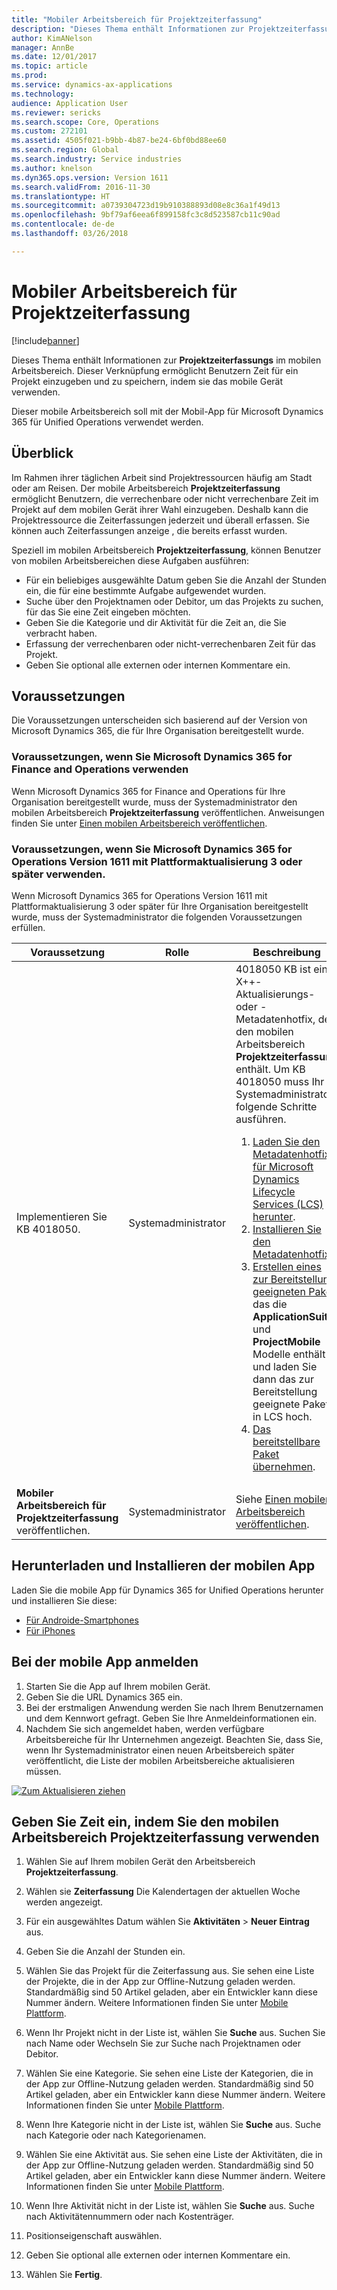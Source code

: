 ```yaml
---
title: "Mobiler Arbeitsbereich für Projektzeiterfassung"
description: "Dieses Thema enthält Informationen zur Projektzeiterfassungs im mobilen Arbeitsbereich. Dieser Verknüpfung ermöglicht Benutzern Zeit für ein Projekt einzugeben und zu speichern, indem sie das mobile Gerät verwenden."
author: KimANelson
manager: AnnBe
ms.date: 12/01/2017
ms.topic: article
ms.prod: 
ms.service: dynamics-ax-applications
ms.technology: 
audience: Application User
ms.reviewer: sericks
ms.search.scope: Core, Operations
ms.custom: 272101
ms.assetid: 4505f021-b9bb-4b87-be24-6bf0bd88ee60
ms.search.region: Global
ms.search.industry: Service industries
ms.author: knelson
ms.dyn365.ops.version: Version 1611
ms.search.validFrom: 2016-11-30
ms.translationtype: HT
ms.sourcegitcommit: a0739304723d19b910388893d08e8c36a1f49d13
ms.openlocfilehash: 9bf79af6eea6f899158fc3c8d523587cb11c90ad
ms.contentlocale: de-de
ms.lasthandoff: 03/26/2018

---
```


# <a name="project-time-entry-mobile-workspace"></a>Mobiler Arbeitsbereich für Projektzeiterfassung

[!include[banner](../includes/banner.md)]

Dieses Thema enthält Informationen zur **Projektzeiterfassungs** im mobilen Arbeitsbereich. Dieser Verknüpfung ermöglicht Benutzern Zeit für ein Projekt einzugeben und zu speichern, indem sie das mobile Gerät verwenden.

Dieser mobile Arbeitsbereich soll mit der Mobil-App für Microsoft Dynamics 365 für Unified Operations verwendet werden. 

## <a name="overview"></a>Überblick
Im Rahmen ihrer täglichen Arbeit sind Projektressourcen häufig am Stadt oder am Reisen. Der mobile Arbeitsbereich **Projektzeiterfassung** ermöglicht Benutzern, die verrechenbare oder nicht verrechenbare Zeit im Projekt auf dem mobilen Gerät ihrer Wahl einzugeben. Deshalb kann die Projektressource die Zeiterfassungen jederzeit und überall erfassen. Sie können auch Zeiterfassungen anzeige , die bereits erfasst wurden. 

Speziell im mobilen Arbeitsbereich **Projektzeiterfassung**, können Benutzer von mobilen Arbeitsbereichen diese Aufgaben ausführen:

-   Für ein beliebiges ausgewählte Datum geben Sie die Anzahl der Stunden ein, die für eine bestimmte Aufgabe aufgewendet wurden.
-   Suche über den Projektnamen oder Debitor, um das Projekts zu suchen, für das Sie eine Zeit eingeben möchten.
-   Geben Sie die Kategorie und dir Aktivität für die Zeit an, die Sie verbracht haben.
-   Erfassung der verrechenbaren oder nicht-verrechenbaren Zeit für das Projekt.
-   Geben Sie optional alle externen oder internen Kommentare ein.

## <a name="prerequisites"></a>Voraussetzungen
Die Voraussetzungen unterscheiden sich basierend auf der Version von Microsoft Dynamics 365, die für Ihre Organisation bereitgestellt wurde.

### <a name="prerequisites-if-you-use-microsoft-dynamics-365-for-finance-and-operations"></a>Voraussetzungen, wenn Sie Microsoft Dynamics 365 for Finance and Operations verwenden
Wenn Microsoft Dynamics 365 for Finance and Operations für Ihre Organisation bereitgestellt wurde, muss der Systemadministrator den mobilen Arbeitsbereich **Projektzeiterfassung** veröffentlichen. Anweisungen finden Sie unter [Einen mobilen Arbeitsbereich veröffentlichen](../../dev-itpro/mobile-apps/publish-mobile-workspace.md).

### <a name="prerequisites-if-you-use-microsoft-dynamics-365-for-operations-version-1611-with-platform-update-3-or-later"></a>Voraussetzungen, wenn Sie Microsoft Dynamics 365 for Operations Version 1611 mit Plattformaktualisierung 3 oder später verwenden.
Wenn Microsoft Dynamics 365 for Operations Version 1611 mit Plattformaktualisierung 3 oder später für Ihre Organisation bereitgestellt wurde, muss der Systemadministrator die folgenden Voraussetzungen erfüllen. 

<table>
<thead>
<tr class="header">
<th>Voraussetzung</th>
<th>Rolle</th>
<th>Beschreibung</th>
</tr>
</thead>
<tbody>
<tr class="odd">

<td>Implementieren Sie KB 4018050.</td>
<td>Systemadministrator</td>
<td>4018050 KB ist ein X++-Aktualisierungs- oder -Metadatenhotfix, der den mobilen Arbeitsbereich <strong>Projektzeiterfassung</strong> enthält. Um KB 4018050 muss Ihr Systemadministrator folgende Schritte ausführen.
<ol>
<li><a href="../../dev-itpro/migration-upgrade/download-hotfix-lcs.md">Laden Sie den Metadatenhotfix für Microsoft Dynamics Lifecycle Services (LCS) herunter</a>.</li>
<li><a href="../../dev-itpro/migration-upgrade/install-metadata-hotfix-package.md">Installieren Sie den Metadatenhotfix</a>.</li>
<li><a href="../../dev-itpro/deployment/create-apply-deployable-package.md">Erstellen eines zur Bereitstellung geeigneten Paket</a>, das die <strong>ApplicationSuite</strong> und <strong>ProjectMobile</strong> Modelle enthält und laden Sie dann das zur Bereitstellung geeignete Paket in LCS hoch.</li>
<li><a href="../../dev-itpro/deployment/apply-deployable-package-system.md">Das bereitstellbare Paket übernehmen</a>.</li>

</ol></td>
</tr>
<tr class="even">
<td><strong>Mobiler Arbeitsbereich für Projektzeiterfassung</strong> veröffentlichen.</td>
<td>Systemadministrator</td>
<td>Siehe <a href="../../dev-itpro/mobile-apps/publish-mobile-workspace.md">Einen mobilen Arbeitsbereich veröffentlichen</a>.</td>
</tr>
</tbody>
</table>

## <a name="download-and-install-the-mobile-app"></a>Herunterladen und Installieren der mobilen App

Laden Sie die mobile App für Dynamics 365 for Unified Operations herunter und installieren Sie diese:

-   [Für Androide-Smartphones](https://go.microsoft.com/fwlink/?linkid=850662)
-   [Für iPhones](https://go.microsoft.com/fwlink/?linkid=850663)

## <a name="sign-in-to-the-mobile-app"></a>Bei der mobile App anmelden
1.  Starten Sie die App auf Ihrem mobilen Gerät.
2.  Geben Sie die URL Dynamics 365 ein.
3.  Bei der erstmaligen Anwendung werden Sie nach Ihrem Benutzernamen und dem Kennwort gefragt. Geben Sie Ihre Anmeldeinformationen ein.
4.  Nachdem Sie sich angemeldet haben, werden verfügbare Arbeitsbereiche für Ihr Unternehmen angezeigt. Beachten Sie, dass Sie, wenn Ihr Systemadministrator einen neuen Arbeitsbereich später veröffentlicht, die Liste der mobilen Arbeitsbereiche aktualisieren müssen.

[![Zum Aktualisieren ziehen](./media/pull-to-refresh-list-of-workspaces-183x300.png)](./media/pull-to-refresh-list-of-workspaces.png)

## <a name="enter-time-by-using-the-project-time-entry-mobile-workspace"></a>Geben Sie Zeit ein, indem Sie den mobilen Arbeitsbereich Projektzeiterfassung verwenden
1.  Wählen Sie auf Ihrem mobilen Gerät den Arbeitsbereich **Projektzeiterfassung**.
2.  Wählen sie **Zeiterfassung** Die Kalendertagen der aktuellen Woche werden angezeigt.
3.  Für ein ausgewähltes Datum wählen Sie **Aktivitäten** &gt; **Neuer Eintrag** aus.
4.  Geben Sie die Anzahl der Stunden ein.
5.  Wählen Sie das Projekt für die Zeiterfassung aus. Sie sehen eine Liste der Projekte, die in der App zur Offline-Nutzung geladen werden. Standardmäßig sind 50 Artikel geladen, aber ein Entwickler kann diese Nummer ändern. Weitere Informationen finden Sie unter [Mobile Plattform](../../dev-itpro/mobile-apps/platform/mobile-platform-home-page.md).
6.  Wenn Ihr Projekt nicht in der Liste ist, wählen Sie **Suche** aus. Suchen Sie nach Name oder Wechseln Sie zur Suche nach Projektnamen oder Debitor.
7.  Wählen Sie eine Kategorie. Sie sehen eine Liste der Kategorien, die in der App zur Offline-Nutzung geladen werden. Standardmäßig sind 50 Artikel geladen, aber ein Entwickler kann diese Nummer ändern. Weitere Informationen finden Sie unter [Mobile Plattform](../../dev-itpro/mobile-apps/platform/mobile-platform-home-page.md).
8.  Wenn Ihre Kategorie nicht in der Liste ist, wählen Sie **Suche** aus. Suche nach Kategorie oder nach Kategorienamen.
9.  Wählen Sie eine Aktivität aus. Sie sehen eine Liste der Aktivitäten, die in der App zur Offline-Nutzung geladen werden. Standardmäßig sind 50 Artikel geladen, aber ein Entwickler kann diese Nummer ändern. Weitere Informationen finden Sie unter [Mobile Plattform](../../dev-itpro/mobile-apps/platform/mobile-platform-home-page.md).
10. Wenn Ihre Aktivität nicht in der Liste ist, wählen Sie **Suche** aus. Suche nach Aktivitätennummern oder nach Kostenträger.

11. Positionseigenschaft auswählen.
12. Geben Sie optional alle externen oder internen Kommentare ein.
13. Wählen Sie **Fertig**.


